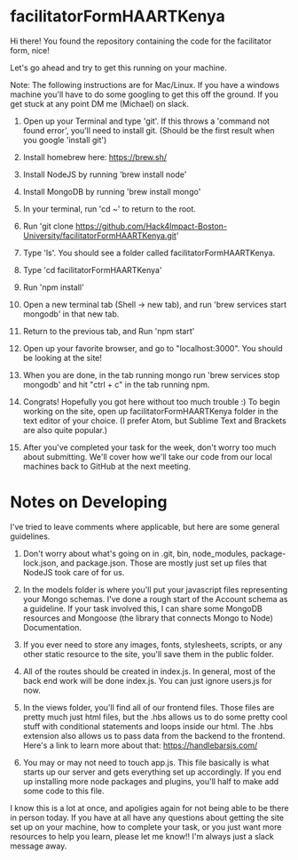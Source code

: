 # facilitatorFormHAARTKenya

Hi there! You found the repository containing the code for the facilitator form, nice!

Let's go ahead and try to get this running on your machine.

Note: The following instructions are for Mac/Linux. If you have a windows machine you'll have to do some googling to get this off the ground. If you get stuck at any point DM me (Michael) on slack.

1.  Open up your Terminal and type 'git'. If this throws a 'command not found error', you'll need to install git. (Should be the first result when you google 'install git')

2.  Install homebrew here: https://brew.sh/

3.  Install NodeJS by running 'brew install node'

4.  Install MongoDB by running 'brew install mongo'

5.  In your terminal, run 'cd ~' to return to the root.

6.  Run 'git clone https://github.com/Hack4Impact-Boston-University/facilitatorFormHAARTKenya.git'

7.  Type 'ls'. You should see a folder called facilitatorFormHAARTKenya.

8.  Type 'cd facilitatorFormHAARTKenya'

9.  Run 'npm install'

10. Open a new terminal tab (Shell -> new tab), and run 'brew services start mongodb' in that new tab.

11. Return to the previous tab, and Run 'npm start'

12. Open up your favorite browser, and go to "localhost:3000". You should be looking at the site!

13. When you are done, in the tab running mongo run 'brew services stop mongodb' and hit "ctrl + c" in the tab running npm.

14. Congrats! Hopefully you got here without too much trouble :) To begin working on the site, open up facilitatorFormHAARTKenya folder in the text editor of your choice. (I prefer Atom, but Sublime Text and Brackets are also quite popular.)

15. After you've completed your task for the week, don't worry too much about submitting. We'll cover how we'll take our code from our local machines back to GitHub at the next meeting.

# Notes on Developing

I've tried to leave comments where applicable, but here are some general guidelines.

1.  Don't worry about what's going on in .git, bin, node_modules, package-lock.json, and package.json. Those are mostly just set up files that NodeJS took care of for us.

2.  In the models folder is where you'll put your javascript files representing your Mongo schemas. I've done a rough start of the Account schema as a guideline. If your task involved this, I can share some MongoDB resources and Mongoose (the library that connects Mongo to Node) Documentation.

3.  If you ever need to store any images, fonts, stylesheets, scripts, or any other static resource to the site, you'll save them in the public folder.

4.  All of the routes should be created in index.js. In general, most of the back end work will be done index.js. You can just ignore users.js for now.

5.  In the views folder, you'll find all of our frontend files. Those files are pretty much just html files, but the .hbs allows us to do some pretty cool stuff with conditional statements and loops inside our html. The .hbs extension also allows us to pass data from the backend to the frontend. Here's a link to learn more about that: https://handlebarsjs.com/

6.  You may or may not need to touch app.js. This file basically is what starts up our server and gets everything set up accordingly. If you end up installing more node packages and plugins, you'll half to make add some code to this file.

I know this is a lot at once, and apoligies again for not being able to be there in person today. If you have at all have any questions about getting the site set up on your machine, how to complete your task, or you just want more resources to help you learn, please let me know!! I'm always just a slack message away.
